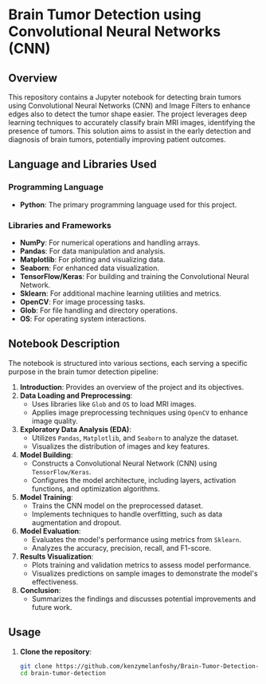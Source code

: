 # Brain Tumor Detection using Convolutional Neural Networks (CNN)

## Overview

This repository contains a Jupyter notebook for detecting brain tumors using Convolutional Neural Networks (CNN) and Image Filters to enhance edges also to detect the tumor shape easier. The project leverages deep learning techniques to accurately classify brain MRI images, identifying the presence of tumors. This solution aims to assist in the early detection and diagnosis of brain tumors, potentially improving patient outcomes.


## Language and Libraries Used

### Programming Language
- **Python**: The primary programming language used for this project.

### Libraries and Frameworks
- **NumPy**: For numerical operations and handling arrays.
- **Pandas**: For data manipulation and analysis.
- **Matplotlib**: For plotting and visualizing data.
- **Seaborn**: For enhanced data visualization.
- **TensorFlow/Keras**: For building and training the Convolutional Neural Network.
- **Sklearn**: For additional machine learning utilities and metrics.
- **OpenCV**: For image processing tasks.
- **Glob**: For file handling and directory operations.
- **OS**: For operating system interactions.

## Notebook Description

The notebook is structured into various sections, each serving a specific purpose in the brain tumor detection pipeline:

1. **Introduction**: Provides an overview of the project and its objectives.
2. **Data Loading and Preprocessing**: 
   - Uses libraries like `Glob` and `OS` to load MRI images.
   - Applies image preprocessing techniques using `OpenCV` to enhance image quality.
3. **Exploratory Data Analysis (EDA)**:
   - Utilizes `Pandas`, `Matplotlib`, and `Seaborn` to analyze the dataset.
   - Visualizes the distribution of images and key features.
4. **Model Building**:
   - Constructs a Convolutional Neural Network (CNN) using `TensorFlow/Keras`.
   - Configures the model architecture, including layers, activation functions, and optimization algorithms.
5. **Model Training**:
   - Trains the CNN model on the preprocessed dataset.
   - Implements techniques to handle overfitting, such as data augmentation and dropout.
6. **Model Evaluation**:
   - Evaluates the model's performance using metrics from `Sklearn`.
   - Analyzes the accuracy, precision, recall, and F1-score.
7. **Results Visualization**:
   - Plots training and validation metrics to assess model performance.
   - Visualizes predictions on sample images to demonstrate the model's effectiveness.
8. **Conclusion**:
   - Summarizes the findings and discusses potential improvements and future work.

## Usage

1. **Clone the repository**:
   ```sh
   git clone https://github.com/kenzymelanfoshy/Brain-Tumor-Detection-Brain-MRI-Images-.git
   cd brain-tumor-detection
